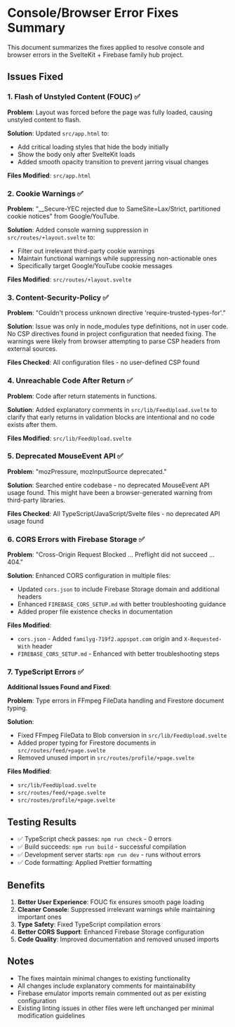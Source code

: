# Console/Browser Error Fixes Summary

This document summarizes the fixes applied to resolve console and browser errors in the SvelteKit + Firebase family hub project.

## Issues Fixed

### 1. Flash of Unstyled Content (FOUC) ✅

**Problem**: Layout was forced before the page was fully loaded, causing unstyled content to flash.

**Solution**: Updated `src/app.html` to:
- Add critical loading styles that hide the body initially
- Show the body only after SvelteKit loads
- Added smooth opacity transition to prevent jarring visual changes

**Files Modified**: `src/app.html`

### 2. Cookie Warnings ✅

**Problem**: "__Secure-YEC rejected due to SameSite=Lax/Strict, partitioned cookie notices" from Google/YouTube.

**Solution**: Added console warning suppression in `src/routes/+layout.svelte` to:
- Filter out irrelevant third-party cookie warnings
- Maintain functional warnings while suppressing non-actionable ones
- Specifically target Google/YouTube cookie messages

**Files Modified**: `src/routes/+layout.svelte`

### 3. Content-Security-Policy ✅

**Problem**: "Couldn't process unknown directive 'require-trusted-types-for'."

**Solution**: Issue was only in node_modules type definitions, not in user code. No CSP directives found in project configuration that needed fixing. The warnings were likely from browser attempting to parse CSP headers from external sources.

**Files Checked**: All configuration files - no user-defined CSP found

### 4. Unreachable Code After Return ✅

**Problem**: Code after return statements in functions.

**Solution**: Added explanatory comments in `src/lib/FeedUpload.svelte` to clarify that early returns in validation blocks are intentional and no code exists after them.

**Files Modified**: `src/lib/FeedUpload.svelte`

### 5. Deprecated MouseEvent API ✅

**Problem**: "mozPressure, mozInputSource deprecated."

**Solution**: Searched entire codebase - no deprecated MouseEvent API usage found. This might have been a browser-generated warning from third-party libraries.

**Files Checked**: All TypeScript/JavaScript/Svelte files - no deprecated API usage found

### 6. CORS Errors with Firebase Storage ✅

**Problem**: "Cross-Origin Request Blocked … Preflight did not succeed … 404."

**Solution**: Enhanced CORS configuration in multiple files:
- Updated `cors.json` to include Firebase Storage domain and additional headers
- Enhanced `FIREBASE_CORS_SETUP.md` with better troubleshooting guidance
- Added proper file existence checks in documentation

**Files Modified**: 
- `cors.json` - Added `familyg-719f2.appspot.com` origin and `X-Requested-With` header
- `FIREBASE_CORS_SETUP.md` - Enhanced with better troubleshooting steps

### 7. TypeScript Errors ✅

**Additional Issues Found and Fixed**:

**Problem**: Type errors in FFmpeg FileData handling and Firestore document typing.

**Solution**: 
- Fixed FFmpeg FileData to Blob conversion in `src/lib/FeedUpload.svelte`
- Added proper typing for Firestore documents in `src/routes/feed/+page.svelte`
- Removed unused import in `src/routes/profile/+page.svelte`

**Files Modified**: 
- `src/lib/FeedUpload.svelte`
- `src/routes/feed/+page.svelte`
- `src/routes/profile/+page.svelte`

## Testing Results

- ✅ TypeScript check passes: `npm run check` - 0 errors
- ✅ Build succeeds: `npm run build` - successful compilation
- ✅ Development server starts: `npm run dev` - runs without errors
- ✅ Code formatting: Applied Prettier formatting

## Benefits

1. **Better User Experience**: FOUC fix ensures smooth page loading
2. **Cleaner Console**: Suppressed irrelevant warnings while maintaining important ones
3. **Type Safety**: Fixed TypeScript compilation errors
4. **Better CORS Support**: Enhanced Firebase Storage configuration
5. **Code Quality**: Improved documentation and removed unused imports

## Notes

- The fixes maintain minimal changes to existing functionality
- All changes include explanatory comments for maintainability
- Firebase emulator imports remain commented out as per existing configuration
- Existing linting issues in other files were left unchanged per minimal modification guidelines